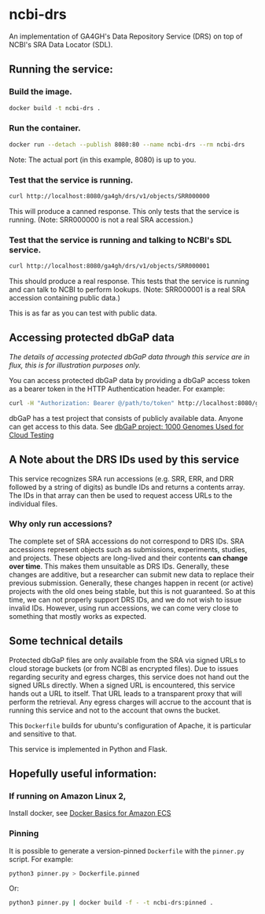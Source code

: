 # ncbi-drs

An implementation of GA4GH's Data Repository Service (DRS) on top of NCBI's SRA
Data Locator (SDL).

## Running the service:

### Build the image.
```sh
docker build -t ncbi-drs .
```

### Run the container.
```sh
docker run --detach --publish 8080:80 --name ncbi-drs --rm ncbi-drs
```
Note: The actual port (in this example, 8080) is up to you.

### Test that the service is running.
```sh
curl http://localhost:8080/ga4gh/drs/v1/objects/SRR000000
```
This will produce a canned response. This only tests that the service is
running. (Note: SRR000000 is not a real SRA accession.)

### Test that the service is running and talking to NCBI's SDL service.
```sh
curl http://localhost:8080/ga4gh/drs/v1/objects/SRR000001
```
This should produce a real response. This tests that the service is running and
can talk to NCBI to perform lookups. (Note: SRR000001 is a real SRA accession
containing public data.)

This is as far as you can test with public data.

## Accessing protected dbGaP data

*The details of accessing protected dbGaP data through this service are in flux, 
this is for illustration purposes only.*

You can access protected dbGaP data by providing a dbGaP access token as a 
bearer token in the HTTP Authentication header. For example:
```sh
curl -H "Authorization: Bearer @/path/to/token" http://localhost:8080/ga4gh/drs/v1/objects/SRR000001
```

dbGaP has a test project that consists of publicly available data. Anyone can 
get access to this data. See [dbGaP project: 1000 Genomes Used for Cloud Testing](https://trace.ncbi.nlm.nih.gov/Traces/study/?dbgap_project=0)

## A Note about the DRS IDs used by this service

This service recognizes SRA run accessions (e.g. SRR, ERR, and DRR followed by a
string of digits) as bundle IDs and returns a contents array. The IDs in that
array can then be used to request access URLs to the individual files.

### Why only run accessions?

The complete set of SRA accessions do not correspond to DRS IDs. SRA accessions
represent objects such as submissions, experiments, studies, and projects. These
objects are long-lived and their contents **can change over time**. This makes
them unsuitable as DRS IDs. Generally, these changes are additive, but a
researcher can submit new data to replace their previous submission. Generally,
these changes happen in recent (or active) projects with the old ones being
stable, but this is not guaranteed. So at this time, we can not properly support
DRS IDs, and we do not wish to issue invalid IDs. However, using run accessions,
we can come very close to something that mostly works as expected.

## Some technical details

Protected dbGaP files are only available from the SRA via signed URLs to cloud
storage buckets (or from NCBI as encrypted files). Due to issues regarding
security and egress charges, this service does not hand out the signed URLs
directly. When a signed URL is encountered, this service hands out a URL to
itself. That URL leads to a transparent proxy that will perform the retrieval.
Any egress charges will accrue to the account that is running this service and
not to the account that owns the bucket.

This `Dockerfile` builds for ubuntu's configuration of Apache, it is particular
and sensitive to that.

This service is implemented in Python and Flask.

## Hopefully useful information:

### If running on Amazon Linux 2,

Install docker, see [Docker Basics for Amazon ECS](https://docs.aws.amazon.com/AmazonECS/latest/developerguide/docker-basics.html)

### Pinning

It is possible to generate a version-pinned `Dockerfile` with the `pinner.py` script. For example:
```sh
python3 pinner.py > Dockerfile.pinned
```
Or:
```sh
python3 pinner.py | docker build -f - -t ncbi-drs:pinned .
```

